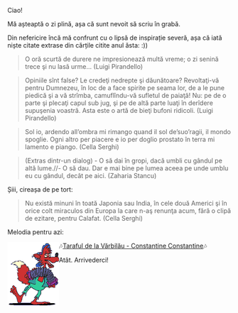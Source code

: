 Ciao!


Mă așteaptă o zi plină, așa că sunt nevoit să scriu în grabă.

Din nefericire încă mă confrunt cu o lipsă de inspirație severă, așa că iată niște citate extrase din cărțile citite anul ăsta: :))

> O oră scurtă de durere ne impresionează multă vreme; o zi senină trece şi nu lasă urme… (Luigi Pirandello)

> Opiniile sînt false? Le credeţi nedrepte şi dăunătoare? Revoltaţi-vă pentru Dumnezeu, în loc de a face spirite pe seama lor, de a le pune piedică şi a vă strîmba, camuflîndu-vă sufletul de paiaţă! Nu: pe de o parte şi plecaţi capul sub jug, şi pe de altă parte luaţi în derîdere supuşenia voastră. Asta este o artă de bieţi bufoni ridicoli. (Luigi Pirandello)

> Sol io, ardendo all’ombra mi rimango quand il sol de’suo’ragii, il mondo spoglie. Ogni altro per piacere e io per doglio prostato în terra mi lamento e piango. (Cella Serghi)

>  (Extras dintr-un dialog) - O să dai în gropi, dacă umbli cu gândul pe altă lume.//- O să dau. Dar e mai bine pe lumea aceea pe unde umblu eu cu gândul, decât pe aici. (Zaharia Stancu)

Șiii, cireașa de pe tort:

> Nu există minuni în toată Japonia sau India, în cele două Americi şi în orice colt miraculos din Europa la care n-aş renunţa acum, fără o clipă de ezitare, pentru Calafat. (Cella Serghi)


Melodia pentru azi:

<img src="images/music.gif" align="left">

🎶<a href="https://www.youtube.com/watch?v=355We9H-9o0">Taraful de la Vărbilău - Constantine Constantine</a>🎶


Atât. Arrivederci!
